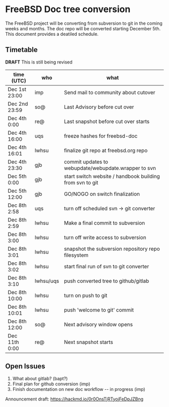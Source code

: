 # FreeBSD Doc tree conversion

The FreeBSD project will be converting from subversion to git in the
coming weeks and months. The doc repo will be converted starting
December 5th. This document provides a deatiled schedule.

## Timetable

**DRAFT** This is still being revised

| time (UTC)    | who         | what                                                     |
| ------------- | ----------- | -------------------------------------------------------- |
| Dec 1st 23:00 | imp         | Send mail to community about cutover                     |
| Dec 2nd 23:59 | so@         | Last Advisory before cut over                            |
| Dec 4th  0:00 | re@         | Last snapshot before cut over starts                     |
| Dec 4th 16:00 | uqs         | freeze hashes for freebsd-doc                            |
| Dec 4th 16:01 | lwhsu       | finalize git repo at freebsd.org repo                    |
| Dec 4th 23:30 | gjb         | commit updates to webupdate/webupdate.wrapper to svn     |
| Dec 5th  0:00 | gjb         | start switch website / handbook building from svn to git |
| Dec 5th 12:00 | gjb         | GO/NOGO on switch finalization                           |
| Dec 8th  2:58 | uqs         | turn off scheduled svn -> git converter                  |
| Dec 8th  2:59 | lwhsu       | Make a final commit to subversion                        |
| Dec 8th  3:00 | lwhsu       | turn off write access to subversion                      |
| Dec 8th  3:01 | lwhsu       | snapshot the subversion repository repo filesystem       |
| Dec 8th  3:02 | lwhsu       | start final run of svn to git converter                  |
| Dec 8th  3:10 | lwhsu/uqs   | push converted tree to github/gitlab                     |
| Dec 8th 10:00 | lwhsu       | turn on push to git                                      |
| Dec 8th 10:01 | lwhsu       | push 'welcome to git' commit                             |
| Dec 8th 12:00 | so@         | Next advisory window opens                               |
| Dec 11th 0:00 | re@         | Next snapshot starts                                     |

## Open Issues

1. What about gitlab? (bapt?)
2. Final plan for github conversion (imp)
3. Finish documentation on new doc workflow -- in progress (imp)

Announcement draft: https://hackmd.io/0r0OnsTjRTyojFeDpJZBng
